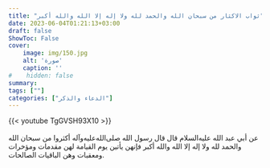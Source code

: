 ```yaml
---
title: "ثواب الاكثار من سبحان الله والحمد لله ولا إله إلا الله والله أكبر"
date: 2023-06-04T01:21:13+03:00
draft: false
ShowToc: False
cover:
    image: img/150.jpg
    alt: 'صورة'
    caption: ''
#    hidden: false
summary: 
tags: [""]
categories: ["الدعاء والذكر"]
---
```

{{< youtube TgGVSH93X10 >}}  
 <br>
عن أبي عبد الله عليه‌السلام قال
قال رسول الله صلى‌الله‌عليه‌وآله أكثروا من سبحان الله والحمد لله ولا إله إلا الله
والله أكبر فإنهن يأتين يوم القيامة لهن مقدمات ومؤخرات ومعقبات وهن
الباقيات الصالحات.

